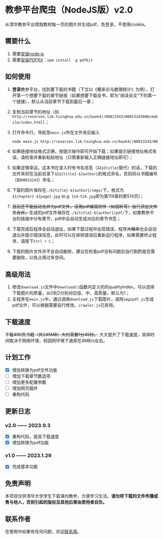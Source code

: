 # 教参平台爬虫（NodeJS版）v2.0

从清华教参平台爬取教材每一页的图片并生成pdf，免登录，不使用cookie。

## 需要什么

1. 需要[安装node.js](https://nodejs.org/zh-cn/download)
2. 需要[安装PDFKit](http://pdfkit.org/)：`npm install -g pdfkit`

## 如何使用

1. **登录**教参平台，找到要下载的书籍（下文以《概率论与数理统计》为例），打开第一个想要下载的章节链接（如果想要下载全书，即为“阅读全文”下的第一个链接），默认从当前章节下载到最后一章；
2. 复制当前章节的地址（如`http://reserves.lib.tsinghua.edu.cn/book4//00013243/00013243000/mobile/index.html`）；
3. 打开命令行，导航至`main.js`所在文件夹后输入

   ```sh
   node main.js http://reserves.lib.tsinghua.edu.cn/book4//00013243/00013243000/mobile/index.html
   ```

4. 如果链接地址格式正确，按提示操作即可开始下载；如果提示链接地址格式有误，请检查并重新粘贴地址（只需重新输入正确链接地址即可）；
5. 如果足够幸运，这本书在录入时有书名信息（以`${title}`替代）的话，下载的文件夹将在当前目录下以`${title}-${author}`的格式命名，否则将以书籍编号（如`00013243`）命名；
6. 下载的图片保存在`./${title}-${author}/imgs/`下，格式为`${chapter}-${page}.jpg` (e.g. `114-514.jpg`即为第114章的第514页)；
7. <del>目前还不能自动合并为pdf文件，请用pdf编辑软件（如福昕等）自行添加文件夹合并。</del>生成的pdf文件保存在`./${title}-${author}/pdf/`下，如果教参平台的链接中分有章节，pdf中会自动生成对应的章节书签；
8. 下载完成后程序会自动退出，如果下载过程中出现错误，程序<del>大概率</del>也会自动退出并提示错误信息，此时可以在排除错误后重新运行程序，如果需要终止程序，请按下`Ctrl + C`；
9. 下载的图片文件并不会自动删除，建议在检查pdf没有问题后自行斟酌是否需要删除，以免占用过多空间。

## 高级用法

1. 修改`download.js`文件中`download()`函数内定义的的qualityIndex，可以选择下载图片的质量，从0到2分别对应低、中、高质量，默认为1；
2. 主程序在`main.js`中，通过调用`download.js`下载图片，调用`img2pdf.js`生成pdf文件，可以根据需要自行修改，`crawler.js`已弃用。

## 下载速度

<del>下载490页书籍（共245MB）大约需要1分45秒。</del>
大大提升了下载速度，具体时间取决于网络环境，校园网环境下通常在4MB/s左右。

## 计划工作

- [x] 增加转换为pdf文件功能
- [ ] 增加下载章节数选项
- [ ] 增加更多配置参数
- [ ] 增加网页插件
- [ ] 重构代码

## 更新日志

### v2.0 —— 2023.9.3

- [x] 重构代码，提高下载速度
- [x] 增加转换为pdf功能

### v1.0 —— 2023.1.29

- [x] 完成基本功能

## 免责声明

本项目仅供清华大学学生下载课内教参，方便学习生活。**请勿将下载的文件传播或售与他人，否则引起的版权及其他后果由使用者自负。**

## 联系作者

在使用中如果有任何问题，欢迎[联系我](mailto:sunnycloudyang@outlook.com)。
